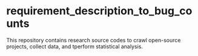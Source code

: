 # requirement_description_to_bug_counts

This repository contains research source codes to crawl open-source projects, collect data, and tperform statistical analysis.